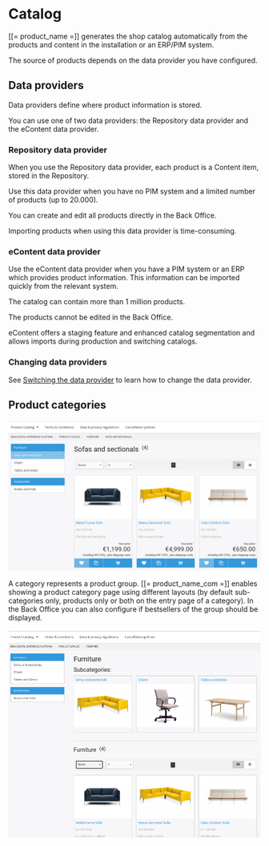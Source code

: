 # Catalog

[[= product_name =]] generates the shop catalog automatically from the products and content in the installation or an ERP/PIM system.

The source of products depends on the data provider you have configured.

## Data providers

Data providers define where product information is stored.

You can use one of two data providers: the Repository data provider and the eContent data provider.

### Repository data provider

When you use the Repository data provider, each product is a Content item, stored in the Repository.

Use this data provider when you have no PIM system and a limited number of products (up to 20.000).

You can create and edit all products directly in the Back Office.

Importing products when using this data provider is time-consuming.

### eContent data provider

Use the eContent data provider when you have a PIM system or an ERP which provides product information.
This information can be imported quickly from the relevant system.

The catalog can contain more than 1 million products.

The products cannot be edited in the Back Office.

eContent offers a staging feature and enhanced catalog segmentation and allows imports during production and switching catalogs.

### Changing data providers

See [Switching the data provider](../data_providers/data_providers#switching-the-data-provider.md)
to learn how to change the data provider.

## Product categories

![product catalog](img/product_catalog_2.png)

A category represents a product group. [[= product_name_com =]] enables showing a product category page using different layouts (by default sub-categories only, products only or both on the entry page of a category). In the Back Office you can also configure if bestsellers of the group should be displayed.

![both](img/catalog_categories_and_products.png)

